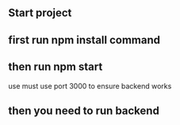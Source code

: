 ## Start project
## first run npm install command 
## then run npm start  
use must use port 3000 to ensure backend works 
## then you need to run backend 
